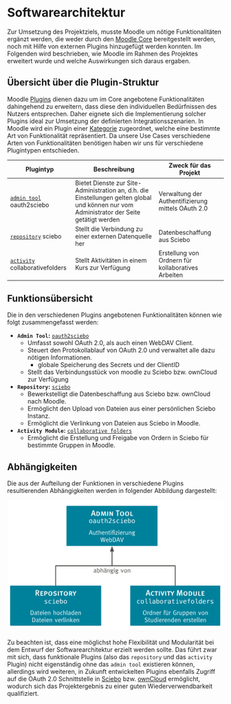 # Softwarearchitektur

Zur Umsetzung des Projektziels, musste Moodle um nötige Funktionalitäten ergänzt werden, die weder durch den [Moodle Core](https://github.com/moodle/moodle)
bereitgestellt werden, noch mit Hilfe von externen Plugins hinzugefügt werden konnten. Im Folgenden wird beschrieben,
wie Moodle im Rahmen des Projektes erweitert wurde und welche Auswirkungen sich daraus ergaben.

## Übersicht über die Plugin-Struktur

Moodle [Plugins](https://moodle.org/plugins/) dienen dazu um im Core angebotene Funktionalitäten dahingehend zu erweitern, dass diese den
individuellen Bedürfnissen des Nutzers entsprechen. Daher eignete sich die Implementierung solcher Plugins ideal zur Umsetzung der definierten Integrationsszenarien.
In Moodle wird ein Plugin einer [Kategorie](https://docs.moodle.org/dev/Plugin_types) zugeordnet, welche eine bestimmte Art von Funktionalität repräsentiert.
Da unsere Use Cases verschiedene Arten von Funktionalitäten benötigen haben wir uns für verschiedene Plugintypen entschieden.


| Plugintyp                                                   | Beschreibung                                        | Zweck für das Projekt                                 |
|-------------------------------------------------------------|-----------------------------------------------------|-------------------------------------------------------|
| [`admin tool`](https://docs.moodle.org/dev/Admin_tools) oauth2sciebo| Bietet Dienste zur Site-Administration an, d.h. die Einstellungen gelten global und können nur vom Administrator der Seite getätigt werden           | Verwaltung der Authentifizierung mittels OAuth 2.0    |
| [`repository`](https://docs.moodle.org/dev/Repository_plugins) sciebo| Stellt die Verbindung zu einer externen Datenquelle her | Datenbeschaffung aus Sciebo                           |
| [`activity`](https://docs.moodle.org/dev/Activity_modules) collaborativefolders| Stellt Aktivitäten in einem Kurs zur Verfügung        | Erstellung von Ordnern für kollaboratives Arbeiten |


## Funktionsübersicht

Die in den verschiedenen Plugins angebotenen Funktionalitäten können wie folgt zusammengefasst werden:

* **`Admin Tool`:** [`oauth2sciebo`](admin-tool/)
    * Umfasst sowohl OAuth 2.0, als auch einen WebDAV Client.
    * Steuert den Protokollablauf von OAuth 2.0 und verwaltet alle dazu nötigen Informationen.
        * globale Speicherung des Secrets und der ClientID
    * Stellt das Verbindungsstück von moodle zu Sciebo bzw. ownCloud zur Verfügung
* **`Repository`:** [`sciebo`](repository/)
    * Bewerkstelligt die Datenbeschaffung aus Sciebo bzw. ownCloud nach Moodle.
    * Ermöglicht den Upload von Dateien aus einer persönlichen Sciebo Instanz.
    * Ermöglicht die Verlinkung von Dateien aus Sciebo in Moodle.
* **`Activity Module`:** [`collaborative folders`](activity/)
    * Ermöglicht die Erstellung und Freigabe von Ordern in Sciebo für bestimmte Gruppen in Moodle.

## Abhängigkeiten

Die aus der Aufteilung der Funktionen in verschiedene Plugins resultierenden Abhängigkeiten werden in folgender Abbildung
dargestellt:


![Plugin-Struktur](images/plugin-struktur.svg)

Zu beachten ist, dass eine möglichst hohe Flexibilität und Modularität bei dem Entwurf der Softwarearchitektur erzielt
werden sollte. Das führt zwar mit sich, dass funktionale Plugins (also das `repository` und das `activity` Plugin) nicht
eigenständig ohne das `admin tool` existieren können, allerdings wird weiteren, in Zukunft entwickelten Plugins ebenfalls
Zugriff auf die OAuth 2.0 Schnittstelle in [Sciebo](https://www.sciebo.de/) bzw. [ownCloud](https://owncloud.org/) ermöglicht,
wodurch sich das Projektergebnis zu einer guten Wiederverwendbarkeit qualifiziert.
